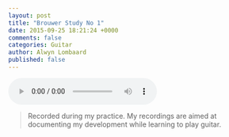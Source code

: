 ```yaml
---
layout: post
title: "Brouwer Study No 1"
date: 2015-09-25 18:21:24 +0000
comments: false
categories: Guitar
author: Alwyn Lombaard
published: false
---
```


<audio controls>
  <source src="/music/Brouwer_Study_No_1_20150919_182834.mp3" type="audio/mpeg">
</audio>


>Recorded during my practice. My recordings are aimed at documenting my development while learning to play guitar. 